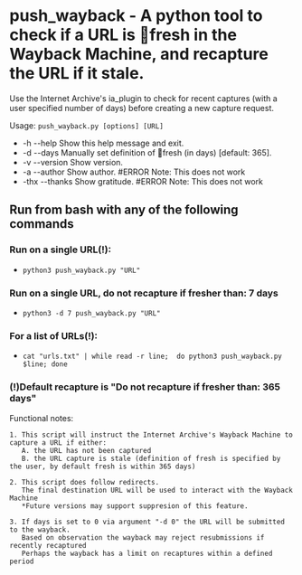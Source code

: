 # push_wayback  -  A python tool to check if a URL is :seedling:fresh in the Wayback Machine, and recapture the URL if it stale.

Use the Internet Archive's ia_plugin to check for recent captures (with a user specified number of days) before creating a new capture request.

Usage: `push_wayback.py [options] [URL]`
* -h --help                 Show this help message and exit.
* -d --days                 Manually set definition of :seedling:fresh (in days) [default: 365].
* -v --version              Show version.
* -a --author               Show author.     #ERROR Note: This does not work
* -thx --thanks             Show gratitude.  #ERROR Note: This does not work



Run from bash with any of the following commands
--------

### Run on a single URL(!):
 *  `python3 push_wayback.py "URL"`

### Run on a single URL, do not recapture if fresher than: 7 days 
 *  `python3 -d 7 push_wayback.py "URL"`

### For a list of URLs(!):
 *  `cat "urls.txt" | while read -r line;  do python3 push_wayback.py $line; done`

### (!)Default recapture is "Do not recapture if fresher than: 365 days" 



Functional notes:

    1. This script will instruct the Internet Archive's Wayback Machine to capture a URL if either:
       A. the URL has not been captured
       B. the URL capture is stale (definition of fresh is specified by the user, by default fresh is within 365 days)

    2. This script does follow redirects.
       The final destination URL will be used to interact with the Wayback Machine
       *Future versions may support suppresion of this feature.

    3. If days is set to 0 via argument "-d 0" the URL will be submitted to the wayback.
       Based on observation the wayback may reject resubmissions if recently recaptured
       Perhaps the wayback has a limit on recaptures within a defined period
